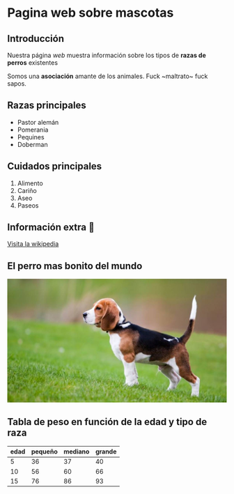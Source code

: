 # Pagina web sobre mascotas
 
## Introducción
Nuestra página *web* muestra información sobre los tipos de **razas de perros** existentes

Somos una **asociación** amante de los animales. Fuck ~maltrato~ fuck sapos.

## Razas principales

* Pastor alemán
* Pomerania
* Pequines
* Doberman

## Cuidados principales

1. Alimento
2. Cariño
3. Aseo
4. Paseos

## Información extra 🐶

[Visita la wikipedia](https://es.wikipedia.org/wiki/Canis_familiaris)

## El perro mas bonito del mundo

![alt][perro]

[perro]:perro.jpg

## Tabla de peso en función de la edad y tipo de raza

|edad| pequeño| mediano| grande|
|----| -------| -------| ------|
|  5| 36| 37| 40|
| 10| 56| 60| 66|
| 15| 76| 86| 93|
